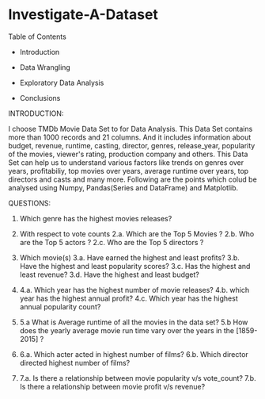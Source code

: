 # Investigate-A-Dataset

Table of Contents

* Introduction

* Data Wrangling

* Exploratory Data Analysis

* Conclusions


INTRODUCTION:

I choose TMDb Movie Data Set to for Data Analysis. 
This Data Set contains more than 1000 records and 21 columns. And it includes information about budget, revenue, runtime, casting, director, genres, release_year, popularity of the movies, viewer's rating, production company and others. 
This Data Set can help us to understand various factors like trends on genres over years, profitabiliy, top movies over years, average runtime over years, top directors and casts and many more.
Following are the points which colud be analysed using Numpy, Pandas(Series and DataFrame) and Matplotlib.

QUESTIONS:

1. Which genre has the highest movies releases?

2. With respect to vote counts
    2.a. Which are the Top 5 Movies ?
    2.b. Who are the Top 5 actors ?
    2.c. Who are the Top 5 directors ?

3. Which movie(s) 
   3.a. Have earned the highest and least profits?
   3.b. Have the highest and least popularity scores?
   3.c. Has the highest and least revenue?
   3.d. Have the highest and least budget?

4. 4.a. Which year has the highest number of movie releases?
   4.b. which year has the highest annual profit?
   4.c. Which year has the highest annual popularity count?

5. 5.a What is Average runtime of all the movies in the data set?
   5.b How does the yearly average movie run time vary over the years in the [1859-2015] ?

6. 6.a. Which acter acted in highest number of films?
   6.b. Which director directed highest number of films?

7. 7.a. Is there a relationship between movie popularity v/s vote_count? 
   7.b. Is there a relationship between movie profit v/s revenue?
